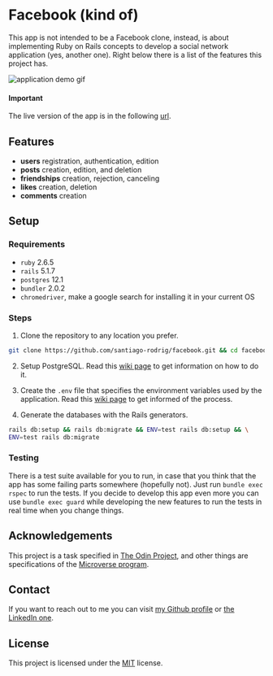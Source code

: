 # Facebook (kind of)

This app is not intended to be a Facebook clone, instead, is about implementing
Ruby on Rails concepts to develop a social network application
(yes, another one). Right below there is a list of the features this project
has.

![application demo gif](./doc/demo.gif)

#### Important

The live version of the app is in the following
[url](https://facebug-srodrig.herokuapp.com/).

## Features

- **users** registration, authentication, edition
- **posts** creation, edition, and deletion
- **friendships** creation, rejection, canceling
- **likes** creation, deletion
- **comments** creation

## Setup

### Requirements

- `ruby` 2.6.5
- `rails` 5.1.7
- `postgres` 12.1
- `bundler` 2.0.2
- `chromedriver`, make a google search for installing it in your current OS

### Steps

1. Clone the repository to any location you prefer.

```bash
git clone https://github.com/santiago-rodrig/facebook.git && cd facebook
```

2. Setup PostgreSQL. Read this [wiki page](https://github.com/santiago-rodrig/facebook/wiki/PostgreSQL-setup) to get information on how to do it.

3. Create the `.env` file that specifies the environment variables used by the application. Read this [wiki page](https://github.com/santiago-rodrig/facebook/wiki/Environment-variables) to get informed of the process.

4. Generate the databases with the Rails generators.

```bash
rails db:setup && rails db:migrate && ENV=test rails db:setup && \
ENV=test rails db:migrate
```

### Testing

There is a test suite available for you to run, in case that you think that
the app has some failing parts somewhere (hopefully not). Just run
`bundle exec rspec` to run the tests. If you decide to develop this app even
more you can use `bundle exec guard` while developing the new features to
run the tests in real time when you change things.

## Acknowledgements

This project is a task specified in
[The Odin Project](https://www.theodinproject.com/courses/ruby-on-rails/lessons/final-project),
and other things are specifications of the
[Microverse program](https://www.microverse.org/).

## Contact

If you want to reach out to me you can visit
[my Github profile](https://github.com/santiago-rodrig) or
[the LinkedIn one](https://www.linkedin.com/in/santiago-andr%C3%A9s-308a5b190?lipi=urn%3Ali%3Apage%3Ad_flagship3_profile_view_base_contact_details%3BtYchDkD4S7eoM%2BGocwG3SA%3D%3D).

## License

This project is licensed under the [MIT](https://github.com/santiago-rodrig/facebook/blob/master/LICENSE.md) license.

